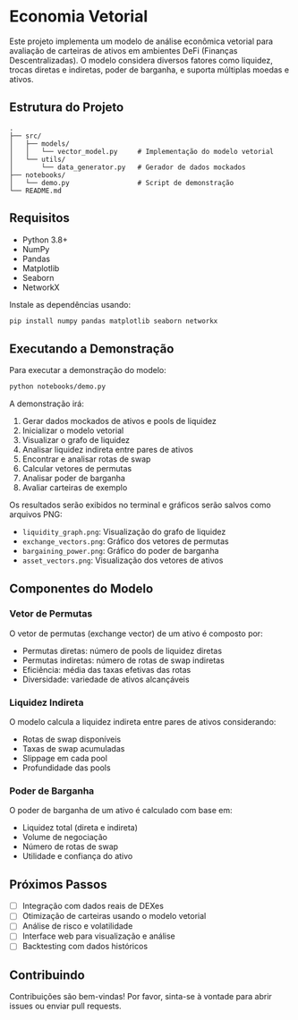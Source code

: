 # Economia Vetorial

Este projeto implementa um modelo de análise econômica vetorial para avaliação de carteiras de ativos em ambientes DeFi (Finanças Descentralizadas). O modelo considera diversos fatores como liquidez, trocas diretas e indiretas, poder de barganha, e suporta múltiplas moedas e ativos.

## Estrutura do Projeto

```
.
├── src/
│   ├── models/
│   │   └── vector_model.py     # Implementação do modelo vetorial
│   └── utils/
│       └── data_generator.py   # Gerador de dados mockados
├── notebooks/
│   └── demo.py                 # Script de demonstração
└── README.md
```

## Requisitos

- Python 3.8+
- NumPy
- Pandas
- Matplotlib
- Seaborn
- NetworkX

Instale as dependências usando:

```bash
pip install numpy pandas matplotlib seaborn networkx
```

## Executando a Demonstração

Para executar a demonstração do modelo:

```bash
python notebooks/demo.py
```

A demonstração irá:
1. Gerar dados mockados de ativos e pools de liquidez
2. Inicializar o modelo vetorial
3. Visualizar o grafo de liquidez
4. Analisar liquidez indireta entre pares de ativos
5. Encontrar e analisar rotas de swap
6. Calcular vetores de permutas
7. Analisar poder de barganha
8. Avaliar carteiras de exemplo

Os resultados serão exibidos no terminal e gráficos serão salvos como arquivos PNG:
- `liquidity_graph.png`: Visualização do grafo de liquidez
- `exchange_vectors.png`: Gráfico dos vetores de permutas
- `bargaining_power.png`: Gráfico do poder de barganha
- `asset_vectors.png`: Visualização dos vetores de ativos

## Componentes do Modelo

### Vetor de Permutas
O vetor de permutas (exchange vector) de um ativo é composto por:
- Permutas diretas: número de pools de liquidez diretas
- Permutas indiretas: número de rotas de swap indiretas
- Eficiência: média das taxas efetivas das rotas
- Diversidade: variedade de ativos alcançáveis

### Liquidez Indireta
O modelo calcula a liquidez indireta entre pares de ativos considerando:
- Rotas de swap disponíveis
- Taxas de swap acumuladas
- Slippage em cada pool
- Profundidade das pools

### Poder de Barganha
O poder de barganha de um ativo é calculado com base em:
- Liquidez total (direta e indireta)
- Volume de negociação
- Número de rotas de swap
- Utilidade e confiança do ativo

## Próximos Passos

- [ ] Integração com dados reais de DEXes
- [ ] Otimização de carteiras usando o modelo vetorial
- [ ] Análise de risco e volatilidade
- [ ] Interface web para visualização e análise
- [ ] Backtesting com dados históricos

## Contribuindo

Contribuições são bem-vindas! Por favor, sinta-se à vontade para abrir issues ou enviar pull requests.
